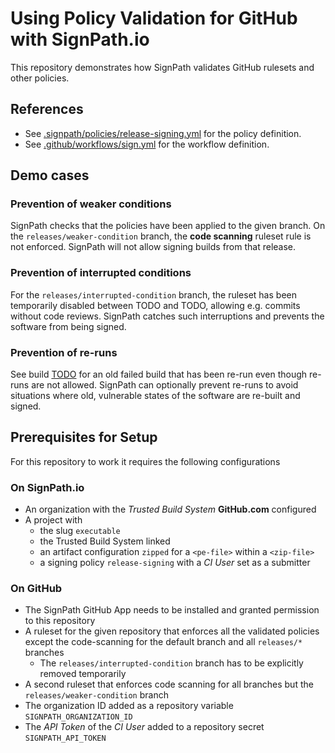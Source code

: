 # Using Policy Validation for GitHub with SignPath.io

This repository demonstrates how SignPath validates GitHub rulesets and other policies.

## References 
* See [.signpath/policies/release-signing.yml](.signpath/policies/release-signing.yml) for the policy definition.
* See [.github/workflows/sign.yml](.github/workflows/sign.yml) for the workflow definition.

## Demo cases

### Prevention of weaker conditions
SignPath checks that the policies have been applied to the given branch. On the `releases/weaker-condition` branch, the **code scanning** ruleset rule is not enforced. SignPath will not allow signing builds from that release.

### Prevention of interrupted conditions
For the `releases/interrupted-condition` branch, the ruleset has been temporarily disabled between TODO and TODO, allowing e.g. commits without code reviews. SignPath catches such interruptions and prevents the software from being signed.

### Prevention of re-runs
See build [TODO](TODO) for an old failed build that has been re-run even though re-runs are not allowed. SignPath can optionally prevent re-runs to avoid situations where old, vulnerable states of the software are re-built and signed.

## Prerequisites for Setup

For this repository to work it requires the following configurations

### On SignPath.io

* An organization with the *Trusted Build System* **GitHub.com** configured
* A project with 
  * the slug `executable`
  * the Trusted Build System linked
  * an artifact configuration `zipped` for a `<pe-file>` within a `<zip-file>`
  * a signing policy `release-signing` with a *CI User* set as a submitter

### On GitHub

* The SignPath GitHub App needs to be installed and granted permission to this repository
* A ruleset for the given repository that enforces all the validated policies except the code-scanning for the default branch and all `releases/*` branches
  * The `releases/interrupted-condition` branch has to be explicitly removed temporarily
* A second ruleset that enforces code scanning for all branches but the `releases/weaker-condition` branch
* The organization ID added as a repository variable `SIGNPATH_ORGANIZATION_ID`
* The *API Token* of the *CI User* added to a repository secret `SIGNPATH_API_TOKEN`